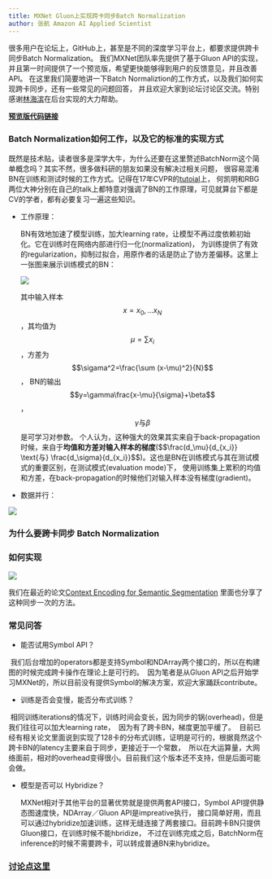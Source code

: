 ```yaml
---
title: MXNet Gluon上实现跨卡同步Batch Normalization
author: 张航 Amazon AI Applied Scientist
---
```


很多用户在论坛上，GitHub上，甚至是不同的深度学习平台上，都要求提供跨卡同步Batch Normalization。
我们MXNet团队率先提供了基于Gluon API的实现，并且第一时间提供了一个预览版，希望更快能够得到用户的反馈意见，并且改善API。
在这里我们简要地讲一下Batch Normaliztion的工作方式，以及我们如何实现跨卡同步，还有一些常见的问题回答，
并且欢迎大家到论坛讨论区交流。特别感谢[林海滨](https://github.com/eric-haibin-lin)在后台实现的大力帮助。

**[预览版代码链接](https://github.com/zhanghang1989/MXNet-Gluon-SyncBN)**

### Batch Normalization如何工作，以及它的标准的实现方式

既然是技术贴，读者很多是深学大牛，为什么还要在这里赘述BatchNorm这个简单概念吗？其实不然，很多做科研的朋友如果没有解决过相关问题，
很容易混淆BN在训练和测试时候的工作方式。记得在17年CVPR的[tutoial](http://deeplearning.csail.mit.edu/)上，
何凯明和RBG两位大神分别在自己的talk上都特意对强调了BN的工作原理，可见就算台下都是CV的学者，都有必要复习一遍这些知识。

- 工作原理：

  BN有效地加速了模型训练，加大learning rate，让模型不再过度依赖初始化。它在训练时在网络内部进行归一化(normalization)，
  为训练提供了有效的regularization，抑制过拟合，用原作者的话是防止了协方差偏移。这里上一张图来展示训练模式的BN：

  ![](http://hangzh.com/images/bn1.png)

  其中输入样本$$x={x_0,...x_N}$$，其均值为$$\mu=\sum x_i$$，方差为$$\sigama^2=\frac{\sum (x-\mu)^2}{N}$$，
  BN的输出$$y=\gamma\frac{x-\mu}{\sigma}+\beta$$，$$\gamma\text{与}\beta$$是可学习对参数。
  个人认为，这种强大的效果其实来自于back-propagation时候，来自于**均值和方差对输入样本的梯度**($$\frac(d_\mu}{d_{x_i}} 
  \text{与} \frac{d_\sigma}{d_{x_i}}$$)。这也是BN在训练模式与其在测试模式的重要区别，在测试模式(evaluation mode)下，
  使用训练集上累积的均值和方差，在back-propagation的时候他们对输入样本没有梯度(gradient)。

- 数据并行：

![](http://hangzh.com/images/bn2.png)

### 为什么要跨卡同步 Batch Normalization



### 如何实现

![](http://hangzh.com/images/bn3.png)


我们在最近的论文[Context Encoding for Semantic Segmentation](https://arxiv.org/pdf/1803.08904.pdf)
里面也分享了这种同步一次的方法。

### 常见问答

- 能否试用Symbol API？
  
  我们后台增加的operators都是支持Symbol和NDArray两个接口的，所以在构建图的时候完成跨卡操作在理论上是可行的。
  因为笔者是从Gluon API之后开始学习MXNet的，所以目前没有提供Symbol的解决方案，欢迎大家踊跃contribute。

- 训练是否会变慢，能否分布式训练？
  
  相同训练iterations的情况下，训练时间会变长，因为同步的锅(overhead)，但是我们往往可以加大learning rate，
  因为有了跨卡BN，梯度更加平缓了。
  目前已经有相关论文里面说到实现了128卡的分布式训练，证明是可行的，根据竟然这个跨卡BN的latency主要来自于同步，更接近于一个常数，
  所以在大运算量，大网络面前，相对的overhead变得很小。目前我们这个版本还不支持，但是后面可能会做。

- 模型是否可以 Hybridize？
  
  MXNet相对于其他平台的显著优势就是提供两套API接口，Symbol API提供静态图速度快，NDArray／Gluon API是impreative执行，
  接口简单好用，而且可以通过hybridize加速训练，这样无缝连接了两套接口。目前跨卡BN只提供Gluon接口，在训练时候不能hbridize，
  不过在训练完成之后，BatchNorm在inference的时候不需要跨卡，可以转成普通BN来hybridize。

### [讨论点这里](https://discuss.gluon.ai/t/topic/1156)
